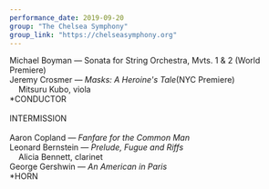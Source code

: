 ```yaml
---
performance_date: 2019-09-20
group: "The Chelsea Symphony"
group_link: "https://chelseasymphony.org"
---
```

Michael Boyman — Sonata for String Orchestra, Mvts. 1 & 2 (World Premiere)<br/>
Jeremy Crosmer — _Masks: A Heroine's Tale_(NYC Premiere)<br/>
&nbsp;&nbsp;&nbsp;&nbsp;Mitsuru Kubo, viola<br/>
*CONDUCTOR<br/>
<br/>
INTERMISSION<br/>
<br/>
Aaron Copland — _Fanfare for the Common Man_<br/>
Leonard Bernstein — _Prelude, Fugue and Riffs_<br/>
&nbsp;&nbsp;&nbsp;&nbsp;Alicia Bennett, clarinet<br/>
George Gershwin — _An American in Paris_<br/>
*HORN
